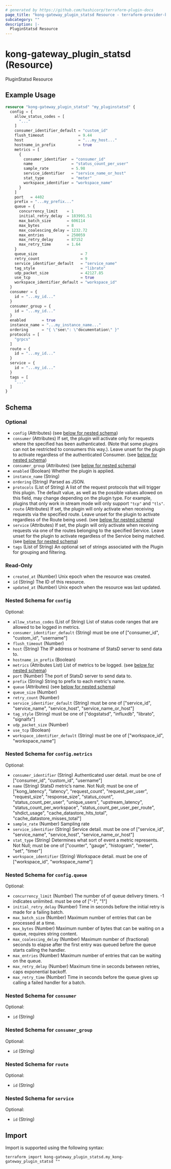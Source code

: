 ```yaml
---
# generated by https://github.com/hashicorp/terraform-plugin-docs
page_title: "kong-gateway_plugin_statsd Resource - terraform-provider-kong-gateway"
subcategory: ""
description: |-
  PluginStatsd Resource
---
```


# kong-gateway_plugin_statsd (Resource)

PluginStatsd Resource

## Example Usage

```terraform
resource "kong-gateway_plugin_statsd" "my_pluginstatsd" {
  config = {
    allow_status_codes = [
      "..."
    ]
    consumer_identifier_default = "custom_id"
    flush_timeout               = 9.44
    host                        = "...my_host..."
    hostname_in_prefix          = true
    metrics = [
      {
        consumer_identifier  = "consumer_id"
        name                 = "status_count_per_user"
        sample_rate          = 5.98
        service_identifier   = "service_name_or_host"
        stat_type            = "meter"
        workspace_identifier = "workspace_name"
      }
    ]
    port   = 4402
    prefix = "...my_prefix..."
    queue = {
      concurrency_limit    = 1
      initial_retry_delay  = 183991.51
      max_batch_size       = 606114
      max_bytes            = 8
      max_coalescing_delay = 1232.72
      max_entries          = 250059
      max_retry_delay      = 87152
      max_retry_time       = 1.64
    }
    queue_size                   = 7
    retry_count                  = 9
    service_identifier_default   = "service_name"
    tag_style                    = "librato"
    udp_packet_size              = 42127.85
    use_tcp                      = true
    workspace_identifier_default = "workspace_id"
  }
  consumer = {
    id = "...my_id..."
  }
  consumer_group = {
    id = "...my_id..."
  }
  enabled       = true
  instance_name = "...my_instance_name..."
  ordering      = "{ \"see\": \"documentation\" }"
  protocols = [
    "grpcs"
  ]
  route = {
    id = "...my_id..."
  }
  service = {
    id = "...my_id..."
  }
  tags = [
    "..."
  ]
}
```

<!-- schema generated by tfplugindocs -->
## Schema

### Optional

- `config` (Attributes) (see [below for nested schema](#nestedatt--config))
- `consumer` (Attributes) If set, the plugin will activate only for requests where the specified has been authenticated. (Note that some plugins can not be restricted to consumers this way.). Leave unset for the plugin to activate regardless of the authenticated Consumer. (see [below for nested schema](#nestedatt--consumer))
- `consumer_group` (Attributes) (see [below for nested schema](#nestedatt--consumer_group))
- `enabled` (Boolean) Whether the plugin is applied.
- `instance_name` (String)
- `ordering` (String) Parsed as JSON.
- `protocols` (List of String) A list of the request protocols that will trigger this plugin. The default value, as well as the possible values allowed on this field, may change depending on the plugin type. For example, plugins that only work in stream mode will only support `"tcp"` and `"tls"`.
- `route` (Attributes) If set, the plugin will only activate when receiving requests via the specified route. Leave unset for the plugin to activate regardless of the Route being used. (see [below for nested schema](#nestedatt--route))
- `service` (Attributes) If set, the plugin will only activate when receiving requests via one of the routes belonging to the specified Service. Leave unset for the plugin to activate regardless of the Service being matched. (see [below for nested schema](#nestedatt--service))
- `tags` (List of String) An optional set of strings associated with the Plugin for grouping and filtering.

### Read-Only

- `created_at` (Number) Unix epoch when the resource was created.
- `id` (String) The ID of this resource.
- `updated_at` (Number) Unix epoch when the resource was last updated.

<a id="nestedatt--config"></a>
### Nested Schema for `config`

Optional:

- `allow_status_codes` (List of String) List of status code ranges that are allowed to be logged in metrics.
- `consumer_identifier_default` (String) must be one of ["consumer_id", "custom_id", "username"]
- `flush_timeout` (Number)
- `host` (String) The IP address or hostname of StatsD server to send data to.
- `hostname_in_prefix` (Boolean)
- `metrics` (Attributes List) List of metrics to be logged. (see [below for nested schema](#nestedatt--config--metrics))
- `port` (Number) The port of StatsD server to send data to.
- `prefix` (String) String to prefix to each metric's name.
- `queue` (Attributes) (see [below for nested schema](#nestedatt--config--queue))
- `queue_size` (Number)
- `retry_count` (Number)
- `service_identifier_default` (String) must be one of ["service_id", "service_name", "service_host", "service_name_or_host"]
- `tag_style` (String) must be one of ["dogstatsd", "influxdb", "librato", "signalfx"]
- `udp_packet_size` (Number)
- `use_tcp` (Boolean)
- `workspace_identifier_default` (String) must be one of ["workspace_id", "workspace_name"]

<a id="nestedatt--config--metrics"></a>
### Nested Schema for `config.metrics`

Optional:

- `consumer_identifier` (String) Authenticated user detail. must be one of ["consumer_id", "custom_id", "username"]
- `name` (String) StatsD metric’s name. Not Null; must be one of ["kong_latency", "latency", "request_count", "request_per_user", "request_size", "response_size", "status_count", "status_count_per_user", "unique_users", "upstream_latency", "status_count_per_workspace", "status_count_per_user_per_route", "shdict_usage", "cache_datastore_hits_total", "cache_datastore_misses_total"]
- `sample_rate` (Number) Sampling rate
- `service_identifier` (String) Service detail. must be one of ["service_id", "service_name", "service_host", "service_name_or_host"]
- `stat_type` (String) Determines what sort of event a metric represents. Not Null; must be one of ["counter", "gauge", "histogram", "meter", "set", "timer"]
- `workspace_identifier` (String) Workspace detail. must be one of ["workspace_id", "workspace_name"]


<a id="nestedatt--config--queue"></a>
### Nested Schema for `config.queue`

Optional:

- `concurrency_limit` (Number) The number of of queue delivery timers. -1 indicates unlimited. must be one of ["-1", "1"]
- `initial_retry_delay` (Number) Time in seconds before the initial retry is made for a failing batch.
- `max_batch_size` (Number) Maximum number of entries that can be processed at a time.
- `max_bytes` (Number) Maximum number of bytes that can be waiting on a queue, requires string content.
- `max_coalescing_delay` (Number) Maximum number of (fractional) seconds to elapse after the first entry was queued before the queue starts calling the handler.
- `max_entries` (Number) Maximum number of entries that can be waiting on the queue.
- `max_retry_delay` (Number) Maximum time in seconds between retries, caps exponential backoff.
- `max_retry_time` (Number) Time in seconds before the queue gives up calling a failed handler for a batch.



<a id="nestedatt--consumer"></a>
### Nested Schema for `consumer`

Optional:

- `id` (String)


<a id="nestedatt--consumer_group"></a>
### Nested Schema for `consumer_group`

Optional:

- `id` (String)


<a id="nestedatt--route"></a>
### Nested Schema for `route`

Optional:

- `id` (String)


<a id="nestedatt--service"></a>
### Nested Schema for `service`

Optional:

- `id` (String)

## Import

Import is supported using the following syntax:

```shell
terraform import kong-gateway_plugin_statsd.my_kong-gateway_plugin_statsd ""
```
